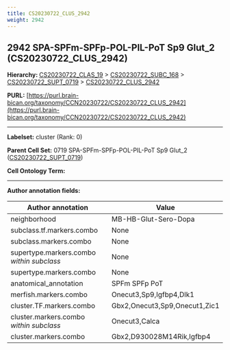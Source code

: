 ```yaml
---
title: CS20230722_CLUS_2942
weight: 2942
---
```

## 2942 SPA-SPFm-SPFp-POL-PIL-PoT Sp9 Glut_2 (CS20230722_CLUS_2942)
<b>Hierarchy: </b>
[CS20230722_CLAS_19](../CS20230722_CLAS_19) >
[CS20230722_SUBC_168](../CS20230722_SUBC_168) >
[CS20230722_SUPT_0719](../CS20230722_SUPT_0719) >
[CS20230722_CLUS_2942](../CS20230722_CLUS_2942)

**PURL:** [https://purl.brain-bican.org/taxonomy/CCN20230722/CS20230722_CLUS_2942](https://purl.brain-bican.org/taxonomy/CCN20230722/CS20230722_CLUS_2942)

---


**Labelset:** cluster (Rank: 0)

**Parent Cell Set:** 0719 SPA-SPFm-SPFp-POL-PIL-PoT Sp9 Glut_2 ([CS20230722_SUPT_0719](../CS20230722_SUPT_0719))



**Cell Ontology Term:** 

[MARKER GENES.]: #


---

[TRANSFERRED ANNOTATIONS.]: #


[AUTHOR ANNOTATION FIELDS.]: #


**Author annotation fields:**

| Author annotation | Value |
|-------------------|-------|
|neighborhood|MB-HB-Glut-Sero-Dopa|
|subclass.tf.markers.combo|None|
|subclass.markers.combo|None|
|supertype.markers.combo _within subclass_|None|
|supertype.markers.combo|None|
|anatomical_annotation|SPFm SPFp PoT|
|merfish.markers.combo|Onecut3,Sp9,Igfbp4,Dlk1|
|cluster.TF.markers.combo|Gbx2,Onecut3,Sp9,Onecut1,Zic1|
|cluster.markers.combo _within subclass_|Onecut3,Calca|
|cluster.markers.combo|Gbx2,D930028M14Rik,Igfbp4|
